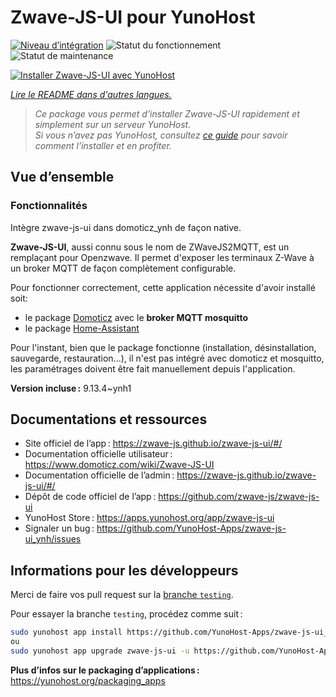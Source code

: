 <!--
Nota bene : ce README est automatiquement généré par <https://github.com/YunoHost/apps/tree/master/tools/readme_generator>
Il NE doit PAS être modifié à la main.
-->

# Zwave-JS-UI pour YunoHost

[![Niveau d’intégration](https://dash.yunohost.org/integration/zwave-js-ui.svg)](https://dash.yunohost.org/appci/app/zwave-js-ui) ![Statut du fonctionnement](https://ci-apps.yunohost.org/ci/badges/zwave-js-ui.status.svg) ![Statut de maintenance](https://ci-apps.yunohost.org/ci/badges/zwave-js-ui.maintain.svg)

[![Installer Zwave-JS-UI avec YunoHost](https://install-app.yunohost.org/install-with-yunohost.svg)](https://install-app.yunohost.org/?app=zwave-js-ui)

*[Lire le README dans d'autres langues.](./ALL_README.md)*

> *Ce package vous permet d’installer Zwave-JS-UI rapidement et simplement sur un serveur YunoHost.*  
> *Si vous n’avez pas YunoHost, consultez [ce guide](https://yunohost.org/install) pour savoir comment l’installer et en profiter.*

## Vue d’ensemble


### Fonctionnalités

Intègre zwave-js-ui dans domoticz_ynh de façon native.

**Zwave-JS-UI**, aussi connu sous le nom de ZWaveJS2MQTT, est un remplaçant pour Openzwave. Il permet d'exposer les terminaux Z-Wave à un broker  MQTT de façon complètement configurable.

Pour fonctionner correctement, cette application nécessite d'avoir installé soit:
- le package [Domoticz](https://github.com/YunoHost-Apps/domoticz_ynh) avec le **broker MQTT mosquitto**
- le package [Home-Assistant](https://github.com/YunoHost-Apps/homeassistant_ynh)


Pour l'instant, bien que le package fonctionne (installation, désinstallation, sauvegarde, restauration...), il n'est pas intégré avec domoticz et mosquitto, les paramétrages doivent être fait manuellement depuis l'application.


**Version incluse :** 9.13.4~ynh1
## Documentations et ressources

- Site officiel de l’app : <https://zwave-js.github.io/zwave-js-ui/#/>
- Documentation officielle utilisateur : <https://www.domoticz.com/wiki/Zwave-JS-UI>
- Documentation officielle de l’admin : <https://zwave-js.github.io/zwave-js-ui/#/>
- Dépôt de code officiel de l’app : <https://github.com/zwave-js/zwave-js-ui>
- YunoHost Store : <https://apps.yunohost.org/app/zwave-js-ui>
- Signaler un bug : <https://github.com/YunoHost-Apps/zwave-js-ui_ynh/issues>

## Informations pour les développeurs

Merci de faire vos pull request sur la [branche `testing`](https://github.com/YunoHost-Apps/zwave-js-ui_ynh/tree/testing).

Pour essayer la branche `testing`, procédez comme suit :

```bash
sudo yunohost app install https://github.com/YunoHost-Apps/zwave-js-ui_ynh/tree/testing --debug
ou
sudo yunohost app upgrade zwave-js-ui -u https://github.com/YunoHost-Apps/zwave-js-ui_ynh/tree/testing --debug
```

**Plus d’infos sur le packaging d’applications :** <https://yunohost.org/packaging_apps>
